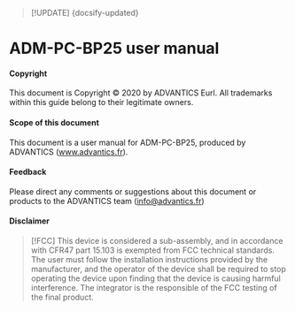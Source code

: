 > [!UPDATE] {docsify-updated}
# ADM-PC-BP25 user manual

#### Copyright
This document is Copyright © 2020 by ADVANTICS Eurl.
All trademarks within this guide belong to their legitimate owners.

#### Scope of this document
This document is a user manual for ADM-PC-BP25, produced by ADVANTICS (www.advantics.fr).

#### Feedback
Please direct any comments or suggestions about this document or products to the ADVANTICS team (info@advantics.fr)

#### Disclaimer
> [!FCC]
> This device is considered a sub-assembly, and in accordance with CFR47 part 15.103 is exempted from
> FCC technical standards. The user must follow the installation instructions provided by the manufacturer,
> and the operator of the device shall be required to stop operating the device upon finding that the
> device is causing harmful interference. The integrator is the responsible of the FCC testing of the final product.